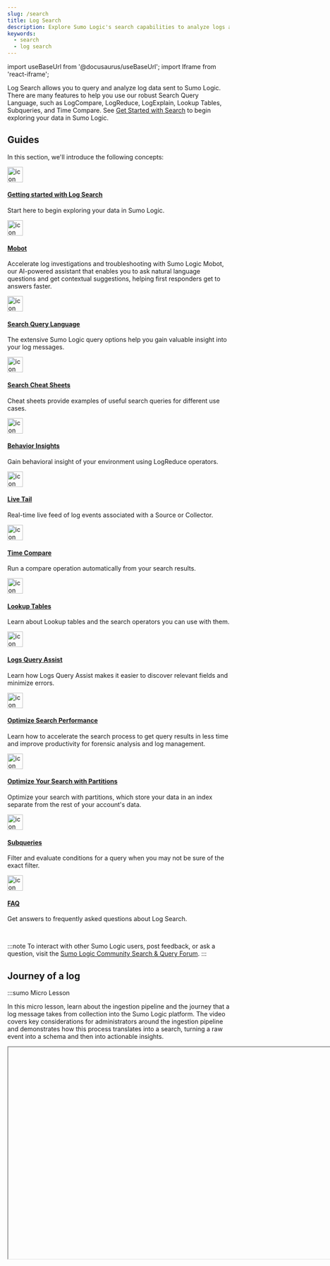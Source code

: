 ```yaml
---
slug: /search
title: Log Search
description: Explore Sumo Logic's search capabilities to analyze logs and metrics with intuitive tools and advanced query language for powerful insights.
keywords:
  - search
  - log search
---
```


import useBaseUrl from '@docusaurus/useBaseUrl';
import Iframe from 'react-iframe';

Log Search allows you to query and analyze log data sent to Sumo Logic. There are many features to help you use our robust Search Query Language, such as LogCompare, LogReduce, LogExplain, Lookup Tables, Subqueries, and Time Compare. See [Get Started with Search](/docs/search/get-started-with-search) to begin exploring your data in Sumo Logic.

## Guides

In this section, we'll introduce the following concepts:

<div className="box-wrapper" >
<div className="box smallbox card">
  <div className="container">
  <a href="/docs/search/get-started-with-search"><img src={useBaseUrl('img/icons/search.png')} alt="icon" width="35"/><h4>Getting started with Log Search</h4></a>
  <p>Start here to begin exploring your data in Sumo Logic.</p>
  </div>
</div>
<div className="box smallbox card">
  <div className="container">
  <a href="/docs/search/mobot"><img src={useBaseUrl('img/icons/search.png')} alt="icon" width="35"/><h4>Mobot</h4></a>
  <p>Accelerate log investigations and troubleshooting with Sumo Logic Mobot, our AI-powered assistant that enables you to ask natural language questions and get contextual suggestions, helping first responders get to answers faster.</p>
  </div>
</div>
<div className="box smallbox card">
  <div className="container">
  <a href="/docs/search/search-query-language"><img src={useBaseUrl('img/icons/search.png')} alt="icon" width="35"/><h4>Search Query Language</h4></a>
  <p>The extensive Sumo Logic query options help you gain valuable insight into your log messages.</p>
  </div>
</div>
<div className="box smallbox card">
  <div className="container">
  <a href="/docs/search/search-cheat-sheets"><img src={useBaseUrl('img/icons/search.png')} alt="icon" width="35"/><h4>Search Cheat Sheets</h4></a>
  <p>Cheat sheets provide examples of useful search queries for different use cases.</p>
  </div>
</div>
<div className="box smallbox card">
  <div className="container">
  <a href="/docs/search/behavior-insights"><img src={useBaseUrl('img/icons/search.png')} alt="icon" width="35"/><h4>Behavior Insights</h4></a>
  <p>Gain behavioral insight of your environment using LogReduce operators.</p>
  </div>
</div>
<div className="box smallbox card">
  <div className="container">
  <a href="/docs/search/live-tail"><img src={useBaseUrl('img/icons/search.png')} alt="icon" width="35"/><h4>Live Tail</h4></a>
  <p>Real-time live feed of log events associated with a Source or Collector.</p>
  </div>
</div>
<div className="box smallbox card">
  <div className="container">
  <a href="/docs/search/time-compare"><img src={useBaseUrl('img/icons/search.png')} alt="icon" width="35"/><h4>Time Compare</h4></a>
  <p>Run a compare operation automatically from your search results.</p>
  </div>
</div>
<div className="box smallbox card">
  <div className="container">
  <a href="/docs/search/lookup-tables"><img src={useBaseUrl('img/icons/search.png')} alt="icon" width="35"/><h4>Lookup Tables</h4></a>
  <p>Learn about Lookup tables and the search operators you can use with them.</p>
  </div>
</div>
<div className="box smallbox card">
  <div className="container">
  <a href="/docs/search/query-assist"><img src={useBaseUrl('img/icons/search.png')} alt="icon" width="35"/><h4>Logs Query Assist</h4></a>
  <p>Learn how Logs Query Assist makes it easier to discover relevant fields and minimize errors.</p>
  </div>
</div>
<div className="box smallbox card">
  <div className="container">
  <a href="/docs/search/optimize-search-performance"><img src={useBaseUrl('img/icons/search.png')} alt="icon" width="35"/><h4>Optimize Search Performance</h4></a>
  <p>Learn how to accelerate the search process to get query results in less time and improve productivity for forensic analysis and log management.</p>
  </div>
</div>
<div className="box smallbox card">
  <div className="container">
  <a href="/docs/search/optimize-search-partitions"><img src={useBaseUrl('img/icons/search.png')} alt="icon" width="35"/><h4>Optimize Your Search with Partitions</h4></a>
  <p>Optimize your search with partitions, which store your data in an index separate from the rest of your account's data.</p>
  </div>
</div>
<div className="box smallbox card">
  <div className="container">
  <a href="/docs/search/subqueries"><img src={useBaseUrl('img/icons/search.png')} alt="icon" width="35"/><h4>Subqueries</h4></a>
  <p>Filter and evaluate conditions for a query when you may not be sure of the exact filter.</p>
  </div>
</div>
<div className="box smallbox card">
  <div className="container">
  <a href="/docs/search/faq"><img src={useBaseUrl('img/icons/search.png')} alt="icon" width="35"/><h4>FAQ</h4></a>
  <p>Get answers to frequently asked questions about Log Search.</p>
  </div>
</div>
</div>

<br/>

:::note
To interact with other Sumo Logic users, post feedback, or ask a question, visit the [Sumo Logic Community Search & Query Forum](https://support.sumologic.com/support/s/).
:::

## Journey of a log

:::sumo Micro Lesson

In this micro lesson, learn about the ingestion pipeline and the journey that a log message takes from collection into the Sumo Logic platform. The video covers key considerations for administrators around the ingestion pipeline and demonstrates how this process translates into a search, turning a raw event into a schema and then into actionable insights.

<Iframe url="https://fast.wistia.net/embed/iframe/zha12k8ffz?web_component=true&seo=true&videoFoam=false"
  width="854px"
  height="480px"
  title="Micro Lesson: A Log's Journey Video"
  id="wistiaVideo"
  className="video-container"
  display="initial"
  position="relative"
  allow="autoplay; fullscreen"
  allowfullscreen
/>

:::

## Partitions and Views

Logs collected by Sumo Logic are indexed in Partitions and Scheduled Views. In addition, there are internal indexes such as Health Events, Archive, Audit, and Volume indexes.

* A Partition stores your data in an index separate from the rest of your account data so you can [optimize searches](optimize-search-performance.md), [manage variable retention](/docs/manage/partitions/manage-indexes-variable-retention), and specify certain [data to forward to S3 or GCS](/docs/manage/data-forwarding/forward-data-from-sumologic). See how to [Run a Search Against a Partition](/docs/search/optimize-search-partitions).
* Scheduled Views speed the search process subsets of your data by functioning as a pre-aggregated index. See how to [Run a Search Against a Scheduled View](/docs/manage/scheduled-views/run-search-against-scheduled-view).
* Health Events monitor the health of your Collectors and Sources. See how to [Search Health Events](/docs/manage/health-events).
* Archive allows you to forward log data from Installed Collectors to Amazon S3 buckets to collect at a later time. See how to [Search ingested Archive data](/docs/manage/data-archiving/archive).
* Audit and Event Audit provide information on the internal events that occur in Sumo Logic. See how to search the Audit and [Audit Event Index](/docs/manage/security/audit-indexes/audit-event-index).
* Data Volume gives you visibility into how much data you are sending to Sumo Logic, allowing you to proactively manage your systems’ behavior and to fine tune your data ingest with respect to the data plan for your Sumo Logic subscription. See [Data Volume Index](/docs/manage/ingestion-volume/data-volume-index) for details.

## Data Tiers

Data Tiers provide the ability to allocate data to different storage tiers based on the frequency of access: Continuous, Frequent, and Infrequent.

To search specific Data Tiers. See [Searching Data Tiers](/docs/manage/partitions/data-tiers).

## Traces

Traces are collected with SumoLogic Kubernetes Collection or a standalone OpenTelemetry collector through an HTTP Traces Source.

* Search raw spans from tracing data from the last seven days. See [Search Query Language support for Traces](get-started-with-search/search-basics/view-traces-search-results.md).
* View tracing data from search log messages by right-clicking an entry and selecting **Open Trace**. See [View Traces](/docs/apm/traces/view-and-investigate-traces) from Search Results.
